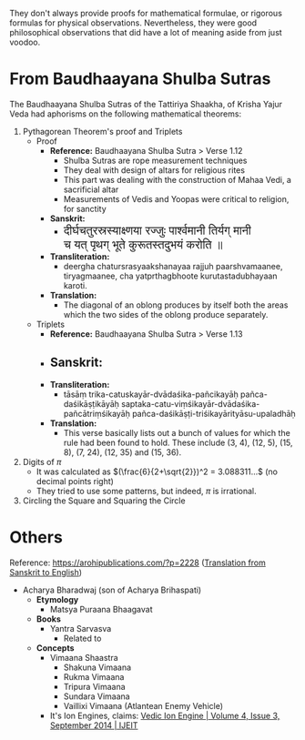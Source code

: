 They don't always provide proofs for mathematical formulae, or rigorous formulas for physical observations. Nevertheless, they were good philosophical observations that did have a lot of meaning aside from just voodoo.
# From Baudhaayana Shulba Sutras
The Baudhaayana Shulba Sutras of the Tattiriya Shaakha, of Krisha Yajur Veda had aphorisms on the following mathematical theorems:

1. Pythagorean Theorem's proof and Triplets
	- Proof
		- **Reference:** Baudhaayana Shulba Sutra > Verse 1.12
			- Shulba Sutras are rope measurement techniques
			- They deal with design of altars for religious rites
			- This part was dealing with the construction of Mahaa Vedi, a sacrificial altar
			- Measurements of Vedis and Yoopas were critical to religion, for sanctity
		- **Sanskrit:**
			- <span style="font-size:145%">दीर्घचतुरस्रस्याक्ष्णया रज्जुः पार्श्वमानी तिर्यग् मानी<br>च यत् पृथग् भूते कुरूतस्तदुभयं करोति ॥</span>
		- **Transliteration:**
			- deergha chatursrasyaakshanayaa rajjuh paarshvamaanee, tiryagmaanee,
			  cha yatprthagbhoote kurutastadubhayaan karoti.
		- **Translation:**
			- The diagonal of an oblong produces by itself both the areas which the two sides of the oblong produce separately.
	- Triplets
		- **Reference:** Baudhaayana Shulba Sutra > Verse 1.13
		- **Sanskrit:**
			- 
		- **Transliteration:**
			- tāsāṃ trika-catuskayār-dvādaśika-pañcikayāḥ pañca-daśikāṣṭikāyāḥ saptaka-catu-viṃśikayār-dvādaśika-pañcātriṃśikayāḥ pañca-daśikāṣṭi-triśikayārityāsu-upaladhāḥ
		- **Translation:**
			- This verse basically lists out a bunch of values for which the rule had been found to hold. These include (3, 4),  (12, 5), (15, 8), (7, 24), (12, 35) and (15, 36).
2. Digits of $\pi$
	- It was calculated as $(\frac{6}{2+\sqrt{2}})^2 = 3.088311...$ (no decimal points right)
	- They tried to use some patterns, but indeed, $\pi$ is irrational.
3. Circling the Square and Squaring the Circle
# Others
Reference: https://arohipublications.com/?p=2228 ([Translation from Sanskrit to English](https://arohipublications-com.translate.goog/?p=2228&_x_tr_sl=sa&_x_tr_tl=en&_x_tr_hl=en&_x_tr_pto=wapp))

- Acharya Bharadwaj (son of Acharya Brihaspati)
	- **Etymology**
		- Matsya Puraana Bhaagavat
	- **Books**
		- Yantra Sarvasva
			- Related to 
	- **Concepts**
		- Vimaana Shaastra
			- Shakuna Vimaana
			- Rukma Vimaana
			- Tripura Vimaana
			- Sundara Vimaana
			- Vaillixi Vimaana (Atlantean Enemy Vehicle)
		- It's Ion Engines, claims: [Vedic Ion Engine | Volume 4, Issue 3, September 2014 | IJEIT](https://www.ijeit.com/Vol%204/Issue%203/IJEIT1412201409_08.pdf)
